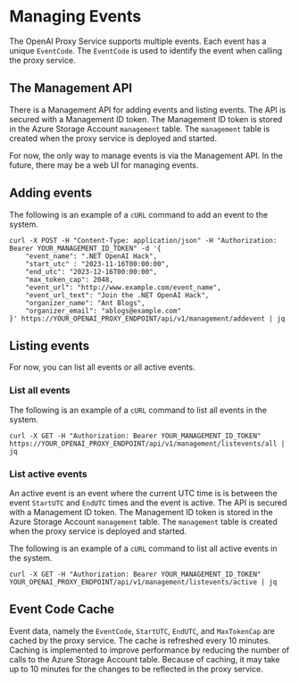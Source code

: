 # Managing Events

The OpenAI Proxy Service supports multiple events. Each event has a unique `EventCode`. The `EventCode` is used to identify the event when calling the proxy service.

## The Management API

There is a Management API for adding events and listing events. The API is secured with a Management ID token. The Management ID token is stored in the Azure Storage Account `management` table. The `management` table is created when the proxy service is deployed and started.

For now, the only way to manage events is via the Management API. In the future, there may be a web UI for managing events.

## Adding events

The following is an example of a `cURL` command to add an event to the system.

```shell
curl -X POST -H "Content-Type: application/json" -H "Authorization: Bearer YOUR_MANAGEMENT_ID_TOKEN" -d '{
    "event_name": ".NET OpenAI Hack",
    "start_utc" : "2023-11-16T00:00:00",
    "end_utc": "2023-12-16T00:00:00",
    "max_token_cap": 2048,
    "event_url": "http://www.example.com/event_name",
    "event_url_text": "Join the .NET OpenAI Hack",
    "organizer_name": "Ant Blogs",
    "organizer_email": "ablogs@example.com"
}' https://YOUR_OPENAI_PROXY_ENDPOINT/api/v1/management/addevent | jq
```

## Listing events

For now, you can list all events or all active events.

### List all events

The following is an example of a `cURL` command to list all events in the system.

```shell
curl -X GET -H "Authorization: Bearer YOUR_MANAGEMENT_ID_TOKEN" https://YOUR_OPENAI_PROXY_ENDPOINT/api/v1/management/listevents/all | jq
```

### List active events

An active event is an event where the current UTC time is is between the event `StartUTC` and `EndUTC` times and the event is active. The API is secured with a Management ID token. The Management ID token is stored in the Azure Storage Account `management` table. The `management` table is created when the proxy service is deployed and started.

The following is an example of a `cURL` command to list all active events in the system.

```shell
curl -X GET -H "Authorization: Bearer YOUR_MANAGEMENT_ID_TOKEN" YOUR_OPENAI_PROXY_ENDPOINT/api/v1/management/listevents/active | jq
```

## Event Code Cache

Event data, namely the `EventCode`, `StartUTC`, `EndUTC`, and `MaxTokenCap` are cached by the proxy service. The cache is refreshed every 10 minutes. Caching is implemented to improve performance by reducing the number of calls to the Azure Storage Account table. Because of caching, it may take up to 10 minutes for the changes to be reflected in the proxy service.
